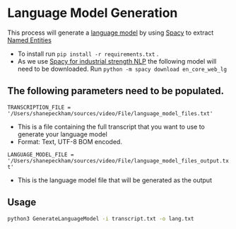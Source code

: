 # Language Model Generation

This process will generate a [language model](https://docs.microsoft.com/en-us/azure/cognitive-services/custom-speech-service/customspeech-how-to-topics/cognitive-services-custom-speech-create-language-model) by using [Spacy](https://spacy.io/) to extract [Named Entities](https://spacy.io/usage/linguistic-features#section-named-entities)

* To install run ```pip install -r requirements.txt``` .
* As we use [Spacy for industrial strength NLP](https://spacy.io/) the following model will need to be downloaded. Run ```python -m spacy download en_core_web_lg```

## The following parameters need to be populated. 

```TRANSCRIPTION_FILE = '/Users/shanepeckham/sources/video/File/language_model_files.txt'```
* This is a file containing the full transcript that you want to use to generate your language model
* Format: Text, UTF-8 BOM encoded.

```LANGUAGE_MODEL_FILE = '/Users/shanepeckham/sources/video/File/language_model_files_output.txt'```
* This is the language model file that will be generated as the output

## Usage

```bash
python3 GenerateLanguageModel -i transcript.txt -o lang.txt
```




